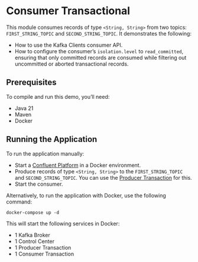 # Consumer Transactional

This module consumes records of type `<String, String>` from two topics: `FIRST_STRING_TOPIC` and `SECOND_STRING_TOPIC`.
It demonstrates the following:

- How to use the Kafka Clients consumer API.
- How to configure the consumer’s `isolation.level` to `read_committed`, ensuring that only committed records are consumed while filtering out uncommitted or aborted transactional records.

## Prerequisites

To compile and run this demo, you’ll need:

- Java 21
- Maven
- Docker

## Running the Application

To run the application manually:

- Start a [Confluent Platform](https://docs.confluent.io/platform/current/quickstart/ce-docker-quickstart.html#step-1-download-and-start-cp) in a Docker environment.
- Produce records of type `<String, String>` to the `FIRST_STRING_TOPIC` and `SECOND_STRING_TOPIC`. You can use the [Producer Transaction](../../kafka-producer-quickstarts/kafka-producer-transaction) for this.
- Start the consumer.

Alternatively, to run the application with Docker, use the following command:

```console
docker-compose up -d
```

This will start the following services in Docker:

- 1 Kafka Broker
- 1 Control Center
- 1 Producer Transaction
- 1 Consumer Transaction